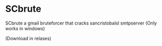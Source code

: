 # SCbrute
SCbrute a gmail bruteforcer that cracks sancristobalsl smtpserver (Only works in windows)

(Download in relases)
